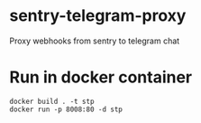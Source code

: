 # sentry-telegram-proxy

Proxy webhooks from sentry to telegram chat

# Run in docker container

```shell
docker build . -t stp
docker run -p 8008:80 -d stp
```
